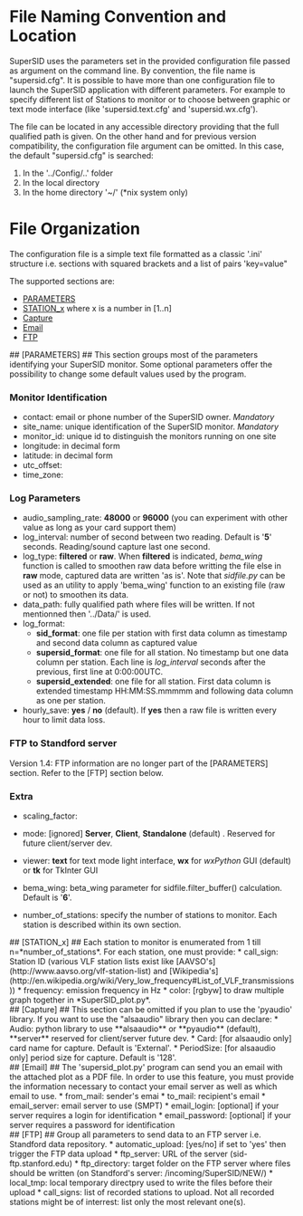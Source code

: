 # File Naming Convention and Location #
SuperSID uses the parameters set in the provided configuration file passed as argument on the command line. By convention, the file name is "supersid.cfg".
It is possible to have more than one configuration file to launch the SuperSID application with different parameters. For example to specify different list of Stations to monitor or to choose between graphic or text mode interface (like 'supersid.text.cfg' and 'supersid.wx.cfg').

The file can be located in any accessible directory providing that the full qualified path is given. On the other hand and for previous version compatibility, the configuration file argument can be omitted. In this case, the default "supersid.cfg" is searched:
  1. In the '../Config/..' folder
  2. In the local directory
  3. In the home directory '~/' (*nix system only)
 
# File Organization #
The configuration file is a simple text file formatted as a classic '.ini' structure i.e. sections with squared brackets and a list of pairs 'key=value"
 
 The supported sections are:
  * [PARAMETERS](#id-section1)
  * [STATION_x](#id-section2) where x is a number in [1..n]
  * [Capture](#id-section3)
  * [Email](#id-section4)
  * [FTP](#id-section5)
  
<div id='id-section1'/>
## [PARAMETERS] ##
This section groups most of the parameters identifying your SuperSID monitor. Some optional parameters offer the possibility to change some default values used by the program.

### Monitor Identification ###
  * contact: email or phone number of the SuperSID owner. *Mandatory*
  * site_name: unique identification of the SuperSID monitor. *Mandatory*
  * monitor_id: unique id to distinguish the monitors running on one site
  * longitude: in decimal form
  * latitude: in decimal form
  * utc_offset:
  * time_zone:
  
### Log Parameters ###
  * audio_sampling_rate: **48000** or **96000** (you can experiment with other value as long as your card support them)
  * log_interval: number of second between two reading. Default is '**5**' seconds. Reading/sound capture last one second.
  * log_type: **filtered** or **raw**. When **filtered** is indicated, *bema_wing* function is called to smoothen raw data before writting the file else in **raw** mode, captured data are written 'as is'. Note that *sidfile.py* can be used as an utility to apply 'bema_wing' function to an existing file (raw or not) to smoothen its data.
  * data_path: fully qualified path where files will be written. If not mentionned then '../Data/' is used.
  * log_format:
    - **sid_format**: one file per station with first data column as timestamp and second data column as captured value
    - **supersid_format**: one file for all station. No timestamp but one data column per station. Each line is *log_interval* seconds after the previous, first line at 0:00:00UTC.
    - **supersid_extended**: one file for all station. First data column is extended timestamp HH:MM:SS.mmmmm and following data column as one per station.
  * hourly_save: **yes** / **no** (default). If **yes** then a raw file is written every hour to limit data loss.
  
### FTP to Standford server ###
Version 1.4: FTP information are no longer part of the [PARAMETERS] section. Refer to the [FTP] section below.
  
### Extra ###
  * scaling_factor:
  * mode: [ignored] **Server**, **Client**, **Standalone** (default) . Reserved for future client/server dev.
  * viewer: **text** for text mode light interface, **wx** for *wxPython* GUI (default) or **tk** for TkInter GUI
  * bema_wing: beta_wing parameter for sidfile.filter_buffer() calculation. Default is '**6**'.

  * number_of_stations: specify the number of stations to monitor. Each station is described within its own section.

<div id='id-section2'/>
## [STATION_x] ##
Each station to monitor is enumerated from 1 till n=*number_of_stations*. For each station, one must provide:
  * call_sign: Station ID (various VLF station lists exist like [AAVSO's] (http://www.aavso.org/vlf-station-list) and [Wikipedia's] (http://en.wikipedia.org/wiki/Very_low_frequency#List_of_VLF_transmissions))
  * frequency: emission frequency in Hz
  * color: [rgbyw] to draw multiple graph together in *SuperSID_plot.py*.
  
<div id='id-section3'/>
## [Capture] ##
This section can be omitted if you plan to use the 'pyaudio' library. If you want to use the "alsaaudio" library then you can declare:
  * Audio: python library to use **alsaaudio** or **pyaudio** (default), **server** reserved for client/server future dev.
  * Card: [for alsaaudio only] card name for capture. Default is 'External'.
  * PeriodSize: [for alsaaudio only] period size for capture. Default is '128'.
  
<div id='id-section4'/>
## [Email] ##
The 'supersid_plot.py' program can send you an email with the attached plot as a PDF file. In order to use this feature, you must provide the information necessary to contact your email server as well as which email to use.
  * from_mail: sender's emai
  * to_mail: recipient's email
  * email_server: email server to use (SMPT)
  * email_login: [optional] if your server requires a login for identification
  * email_password: [optional] if your server requires a password for identification
  
<div id='id-section5'/>
## [FTP] ##
Group all parameters to send data to an FTP server i.e. Standford data repository.
  * automatic_upload: [yes/no] if set to 'yes' then trigger the FTP data upload
  * ftp_server: URL of the server (sid-ftp.stanford.edu)
  * ftp_directory: target folder on the FTP server where files should be written (on Standford's server: /incoming/SuperSID/NEW/)
  * local_tmp: local temporary directpry used to write the files before their upload
  * call_signs: list of recorded stations to upload. Not all recorded stations might be of interrest: list only the most relevant one(s).